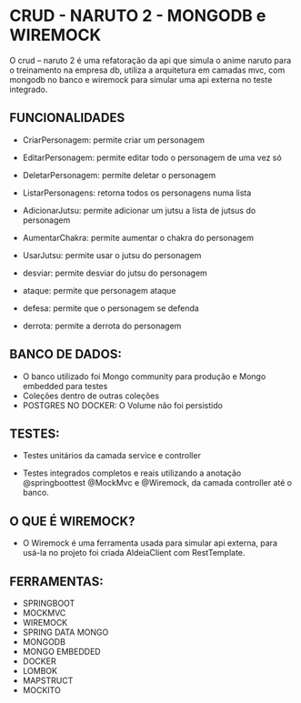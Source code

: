# CRUD - NARUTO 2 - MONGODB e WIREMOCK

O crud – naruto 2 é uma refatoração da api que simula o anime naruto para o treinamento na empresa db, utiliza a arquitetura em camadas mvc, com mongodb no banco e wiremock para simular uma api externa no teste integrado.  

## FUNCIONALIDADES

- CriarPersonagem: permite criar um personagem

- EditarPersonagem: permite editar todo o personagem de uma vez só

- DeletarPersonagem: permite deletar o personagem

- ListarPersonagens: retorna todos os personagens numa lista

- AdicionarJutsu: permite adicionar um jutsu a lista de jutsus do personagem

- AumentarChakra: permite aumentar o chakra do personagem

- UsarJutsu: permite usar o jutsu do personagem

- desviar: permite desviar do jutsu do personagem

- ataque: permite que personagem ataque

- defesa: permite que o personagem se defenda

- derrota: permite a derrota do personagem  

## BANCO DE DADOS: 

- O banco utilizado foi Mongo community para produção e Mongo embedded para testes
-  Coleções dentro de outras coleções
- POSTGRES NO DOCKER: O Volume não foi persistido

## TESTES: 

- Testes unitários da camada service e controller  

- Testes integrados completos e reais utilizando a anotação @springboottest @MockMvc e @Wiremock, da camada controller até o banco. 

## O QUE É WIREMOCK?
- O Wiremock é uma ferramenta usada para simular api externa, para usá-la no projeto foi criada AldeiaClient com RestTemplate.
 
## FERRAMENTAS: 

- SPRINGBOOT
- MOCKMVC
- WIREMOCK
- SPRING DATA MONGO
- MONGODB
- MONGO EMBEDDED
- DOCKER 
- LOMBOK 
- MAPSTRUCT 
- MOCKITO 
